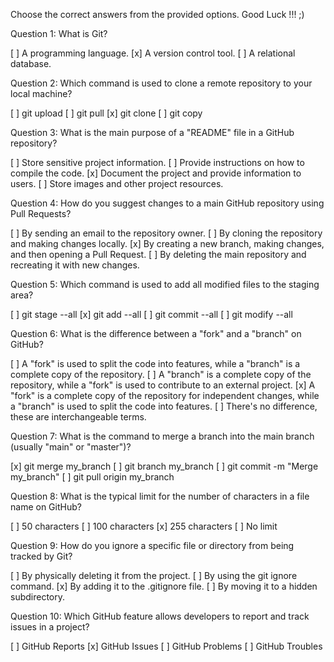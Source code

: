 Choose the correct answers from the provided options. Good Luck !!! ;)

Question 1: What is Git?

[ ] A programming language.
[x] A version control tool.
[ ] A relational database.

Question 2: Which command is used to clone a remote repository to your local machine?

[ ] git upload
[ ] git pull
[x] git clone
[ ] git copy

Question 3: What is the main purpose of a "README" file in a GitHub repository?

[ ] Store sensitive project information.
[ ] Provide instructions on how to compile the code.
[x] Document the project and provide information to users.
[ ] Store images and other project resources.

Question 4: How do you suggest changes to a main GitHub repository using Pull Requests?

[ ] By sending an email to the repository owner.
[ ] By cloning the repository and making changes locally.
[x] By creating a new branch, making changes, and then opening a Pull Request.
[ ] By deleting the main repository and recreating it with new changes.

Question 5: Which command is used to add all modified files to the staging area?

[ ] git stage --all
[x] git add --all
[ ] git commit --all
[ ] git modify --all

Question 6: What is the difference between a "fork" and a "branch" on GitHub?

[ ] A "fork" is used to split the code into features, while a "branch" is a complete copy of the repository.
[ ] A "branch" is a complete copy of the repository, while a "fork" is used to contribute to an external project.
[x] A "fork" is a complete copy of the repository for independent changes, while a "branch" is used to split the code into features.
[ ] There's no difference, these are interchangeable terms.

Question 7: What is the command to merge a branch into the main branch (usually "main" or "master")?

[x] git merge my_branch
[ ] git branch my_branch
[ ] git commit -m "Merge my_branch"
[ ] git pull origin my_branch

Question 8: What is the typical limit for the number of characters in a file name on GitHub?

[ ] 50 characters
[ ] 100 characters
[x] 255 characters
[ ] No limit

Question 9: How do you ignore a specific file or directory from being tracked by Git?

[ ] By physically deleting it from the project.
[ ] By using the git ignore command.
[x] By adding it to the .gitignore file.
[ ] By moving it to a hidden subdirectory.

Question 10: Which GitHub feature allows developers to report and track issues in a project?

[ ] GitHub Reports
[x] GitHub Issues
[ ] GitHub Problems
[ ] GitHub Troubles

